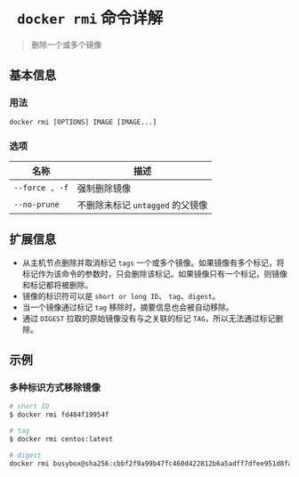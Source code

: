 # ` docker rmi` 命令详解

> 删除一个或多个镜像

## 基本信息

### 用法

```
docker rmi [OPTIONS] IMAGE [IMAGE...]
```

### 选项

| 名称 | 描述 |
| ---- | ---- |
| `--force , -f` | 强制删除镜像 |
| `--no-prune` | 不删除未标记 `untagged` 的父镜像 |

## 扩展信息

- 从主机节点删除并取消标记 `tags` 一个或多个镜像。如果镜像有多个标记，将标记作为该命令的参数时，只会删除该标记。如果镜像只有一个标记，则镜像和标记都将被删除。
- 镜像的标识符可以是 `short or long ID`、 `tag`、`digest`。
- 当一个镜像通过标记 `tag` 移除时，摘要信息也会被自动移除。
- 通过 `DIGEST` 拉取的原始镜像没有与之关联的标记 `TAG`，所以无法通过标记删除。

## 示例

### 多种标识方式移除镜像

```bash
# short ID
$ docker rmi fd484f19954f

# tag
$ docker rmi centos:latest

# digest
docker rmi busybox@sha256:cbbf2f9a99b47fc460d422812b6a5adff7dfee951d8fa2e4a98caa0382cfbdbf
```
